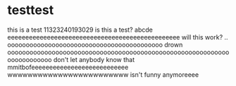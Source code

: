 # testtest
this is a test 11323240193029
is this a test? abcde
eeeeeeeeeeeeeeeeeeeeeeeeeeeeeeeeeeeeeeeeeeeeeeee
will this work? ..
oooooooooooooooooooooooooooooooooooooooooo
drown
oooooooooooooooooooooooooooooooooooooooooooooooooooooooooooooooooooooooo
don't let
anybody know
that 
mmitbofeeeeeeeeeeeeeeeeeeeeeeeeeee
wwwwwwwwwwwwwwwwwwwwwwww isn't funny anymoreeee
